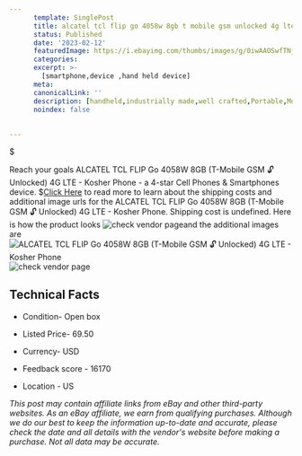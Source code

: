 ```yaml
---
      template: SinglePost
      title: alcatel tcl flip go 4058w 8gb t mobile gsm unlocked 4g lte kosher phone
      status: Published
      date: '2023-02-12'
      featuredImage: https://i.ebayimg.com/thumbs/images/g/0iwAAOSwfTNjvLF9/s-l225.jpg
      categories: 
      excerpt: >-
        [smartphone,device ,hand held device]
      meta:
      canonicalLink: ''
      description: [handheld,industrially made,well crafted,Portable,Mobile,Compact,Convenient,Lightweight,Maneuverable,Man-portable,Miniature,Carriable,Hand-held,Light,Holdable,Transportable,Mobile device,Pocket-sized,On-the-go,Wireless,Cordless,Compact size,Convenient size, smartphone,device ,hand held device]
      noindex: false
      
        
---
```

$

Reach your goals ALCATEL TCL FLIP Go 4058W 8GB (T-Mobile GSM 🔓 Unlocked) 4G LTE - Kosher Phone - a 4-star Cell Phones & Smartphones device.
$[Click Here](https://www.ebay.com/itm/255920085113?hash=item3b96069879%3Ag%3A0iwAAOSwfTNjvLF9&mkevt=1&mkcid=1&mkrid=711-53200-19255-0&campid=%253CePNCampaignId%253E&customid=%253CreferenceId%253E&toolid=10049) to read more to learn about the shipping costs and additional image urls for the ALCATEL TCL FLIP Go 4058W 8GB (T-Mobile GSM 🔓 Unlocked) 4G LTE - Kosher Phone. Shipping cost is undefined. Here is how the product looks ![check vendor page](https://i.ebayimg.com/thumbs/images/g/0iwAAOSwfTNjvLF9/s-l225.jpg)and the additional images are![ALCATEL TCL FLIP Go 4058W 8GB (T-Mobile GSM 🔓 Unlocked) 4G LTE - Kosher Phone](https://i.ebayimg.com/images/g/0iwAAOSwfTNjvLF9/s-l640.jpg)![check vendor page](https://origin-galleryplus.ebayimg.com/ws/web/255920085113_2_0_1/225x225.jpg,https://origin-galleryplus.ebayimg.com/ws/web/255920085113_3_0_1/225x225.jpg,https://origin-galleryplus.ebayimg.com/ws/web/255920085113_4_0_1/225x225.jpg,https://origin-galleryplus.ebayimg.com/ws/web/255920085113_5_0_1/225x225.jpg,https://origin-galleryplus.ebayimg.com/ws/web/255920085113_6_0_1/225x225.jpg,https://origin-galleryplus.ebayimg.com/ws/web/255920085113_7_0_1/225x225.jpg,https://origin-galleryplus.ebayimg.com/ws/web/255920085113_8_0_1/225x225.jpg)



 ## Technical Facts 



     
      

 - Condition- Open box 


      

 - Listed Price- 69.50 


      

 - Currency- USD 


      

 - Feedback score - 16170 


      

 - Location - US 


      
      

 *_This post may contain affiliate links from eBay and other third-party websites. As an eBay affiliate, we earn from qualifying purchases. Although we do our best to keep the information up-to-date and accurate, please check the date and all details with the vendor's website before making a purchase. Not all data may be accurate._*






